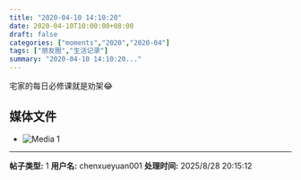 ```yaml
---
title: "2020-04-10 14:10:20"
date: 2020-04-10T10:00:00+08:00
draft: false
categories: ["moments","2020","2020-04"]
tags: ["朋友圈","生活记录"]
summary: "2020-04-10 14:10:20..."
---
```


宅家的每日必修课就是劝架😂

## 媒体文件

- ![Media 1](/Moments/photos/2020-04-10/202004101410200.jpg)

---

**帖子类型:** 1
**用户名:** chenxueyuan001
**处理时间:** 2025/8/28 20:15:12